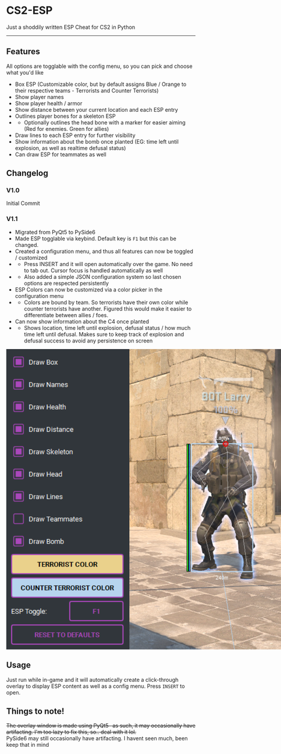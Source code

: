 # CS2-ESP
Just a shoddily written ESP Cheat for CS2 in Python

---

## Features

All options are togglable with the config menu, so you can pick and choose what you'd like


- Box ESP (Customizable color, but by default assigns Blue / Orange to their respective teams - Terrorists and Counter Terrorists)
- Show player names
- Show player health / armor
- Show distance between your current location and each ESP entry
- Outlines player bones for a skeleton ESP
- - Optionally outlines the head bone with a marker for easier aiming (Red for enemies. Green for allies)
- Draw lines to each ESP entry for further visibility
- Show information about the bomb once planted (EG: time left until explosion, as well as realtime defusal status)
- Can draw ESP for teammates as well

## Changelog

### V1.0
Initial Commit

### V1.1
- Migrated from PyQt5 to PySide6
- Made ESP togglable via keybind. Default key is `F1` but this can be changed.
- Created a configuration menu, and thus all features can now be toggled / customized
- - Press INSERT and it will open automatically over the game. No need to tab out. Cursor focus is handled automatically as well
- - Also added a simple JSON configuration system so last chosen options are respected persistently
- ESP Colors can now be customized via a color picker in the configuration menu
- - Colors are bound by team. So terrorists have their own color while counter terrorists have another. Figured this would make it easier to differentiate between allies / foes.
- Can now show information about the C4 once planted
- - Shows location, time left until explosion, defusal status / how much time left until defusal. Makes sure to keep track of explosion and defusal success to avoid any persistence on screen

<div style="display: flex; justify-content: space-between;">
    <img src="/Images/config.png" alt="Configuration Menu" style="height: 800px; width: auto;"/>
    <img src="/Images/ingame.png" alt="In-Game Demonstration" style="height: 800px; width: auto;"/>
</div>

## Usage
Just run while in-game and it will automatically create a click-through overlay to display ESP content as well as a config menu. Press `INSERT` to open.

## Things to note!
~~The overlay window is made using PyQt5- as such, it may occasionally have artifacting. I'm too lazy to fix this, so.. deal with it lol.~~  
PySide6 may still occasionally have artifacting. I havent seen much, been keep that in mind

